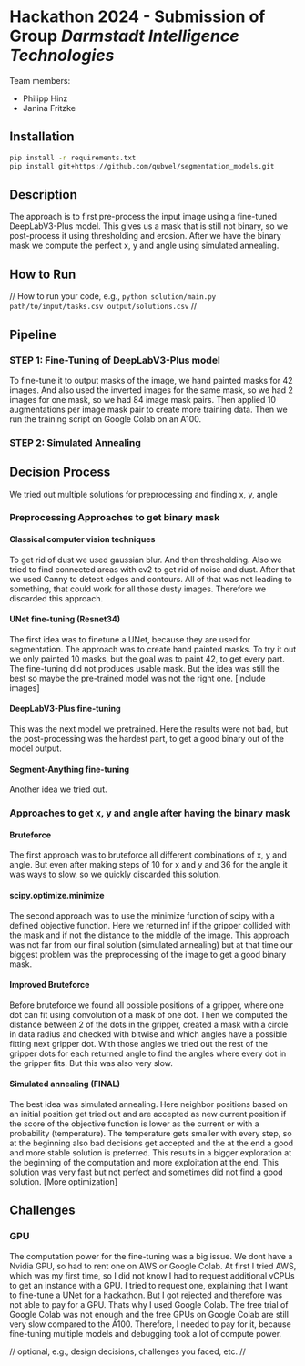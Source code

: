 # Hackathon 2024 - Submission of Group *Darmstadt Intelligence Technologies*
Team members:
- Philipp Hinz
- Janina Fritzke
## Installation
```bash
pip install -r requirements.txt
pip install git+https://github.com/qubvel/segmentation_models.git
```
## Description
The approach is to first pre-process the input image using a fine-tuned
DeepLabV3-Plus model. This gives us a mask that is still not binary, so we 
post-process it using thresholding and erosion. After we have the binary mask
we compute the perfect x, y and angle using simulated annealing.

## How to Run
// How to run your code, e.g., `python solution/main.py path/to/input/tasks.csv output/solutions.csv` //

## Pipeline

### STEP 1: Fine-Tuning of DeepLabV3-Plus model
To fine-tune it to output masks of the image, we hand
painted masks for 42 images. And also used the inverted images for the same mask, 
so we had 2 images for one mask, so we had 84 image mask pairs. Then applied 10 
augmentations per image mask pair to create more training data. Then we run
the training script on Google Colab on an A100.

### STEP 2: Simulated Annealing

## Decision Process
We tried out multiple solutions for preprocessing and finding x, y, angle

### Preprocessing Approaches to get binary mask

#### Classical computer vision techniques
To get rid of dust we used gaussian blur. And then thresholding. Also 
we tried to find connected areas with cv2 to get rid of noise and dust.
After that we used Canny to detect edges and contours. All of that 
was not leading to something, that could work for all those dusty images.
Therefore we discarded this approach.

#### UNet fine-tuning (Resnet34)
The first idea was to finetune a UNet, because they are used for segmentation.
The approach was to create hand painted masks. To try it out we only
painted 10 masks, but the goal was to paint 42, to get every part.
The fine-tuning did not produces usable mask. But the idea was still the
best so maybe the pre-trained model was not the right one. [include images]

#### DeepLabV3-Plus fine-tuning
This was the next model we pretrained. Here the results were not bad, but
the post-processing was the hardest part, to get a good binary out of the
model output. 

#### Segment-Anything fine-tuning
Another idea we tried out.


### Approaches to get x, y and angle after having the binary mask

#### Bruteforce
The first approach was to bruteforce all different combinations of 
x, y and angle. But even after making steps of 10 for x and y and 36 for
the angle it was ways to slow, so we quickly discarded this solution.

#### scipy.optimize.minimize
The second approach was to use the minimize function of scipy with a 
defined objective function. Here we returned inf if the gripper collided
with the mask and if not the distance to the middle of the image. This
approach was not far from our final solution (simulated annealing) but at
that time our biggest problem was the preprocessing of the image to get
a good binary mask.

#### Improved Bruteforce
Before bruteforce we found all possible positions of a gripper, where
one dot can fit using convolution of a mask of one dot. Then we computed
the distance between 2 of the dots in the gripper, created a mask with 
a circle in data radius and checked with bitwise and which angles have 
a possible fitting next gripper dot. With those angles we tried out the
rest of the gripper dots for each returned angle to find the angles 
where every dot in the gripper fits. But this was also very slow.

#### Simulated annealing (FINAL)
The best idea was simulated annealing. Here neighbor positions based on
an initial position get tried out and are accepted as new current position
if the score of the objective function is lower as the current or with a 
probability (temperature). The temperature gets smaller with every step, so
at the beginning also bad decisions get accepted and the at the end a good 
and more stable solution is preferred. This results in a bigger exploration 
at the beginning of the computation and more exploitation at the end. This solution
was very fast but not perfect and sometimes did not find a good solution.
[More optimization]

## Challenges

### GPU
The computation power for the fine-tuning was a big issue. We dont have a 
Nvidia GPU, so had to rent one on AWS or Google Colab. At first I tried AWS, which
was my first time, so I did not know I had to request additional vCPUs to get an
instance with a GPU. I tried to request one, explaining that I want to fine-tune
a UNet for a hackathon. But I got rejected and therefore was not able to pay for
a GPU. Thats why I used Google Colab. The free trial of 
Google Colab was not enough and the free GPUs on Google Colab are still very
slow compared to the A100. Therefore, I needed to pay for it, because fine-tuning
multiple models and debugging took a lot of compute power.


// optional, e.g., design decisions, challenges you faced, etc. //
